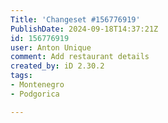 ```yaml
---
Title: 'Changeset #156776919'
PublishDate: 2024-09-18T14:37:21Z
id: 156776919
user: Anton Unique
comment: Add restaurant details
created_by: iD 2.30.2
tags:
- Montenegro
- Podgorica

---
```

